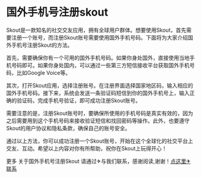 # 国外手机号注册skout

Skout是一款知名的社交交友应用，拥有全球用户群体。想要使用Skout，首先需要注册一个账号，而注册Skout账号需要使用国外手机号码。下面将为大家介绍国外手机号注册Skout的方法。

首先，需要确保你有一个可用的国外手机号码。如果你身处国外，直接使用当地手机号码即可。如果你身处国内，可以通过一些第三方短信接收平台获取国外手机号码，比如Google Voice等。

其次，打开Skout应用，选择注册账号。在注册界面选择国家地区码，输入相应的国外手机号码。接下来，系统会发送一条验证码短信到你的国外手机号上，输入正确的验证码，完成手机号验证，即可成功注册Skout账号。

需要注意的是，注册Skout账号时，要确保所使用的手机号码是真实有效的，因为之后需要用到这个手机号码来接收验证短信和找回密码等操作。此外，也要遵守Skout的用户协议和隐私条款，确保自己的账号安全。

通过以上方法，你可以成功注册一个Skout账号，开始在这个全球化的社交平台上交友、互动。希望以上内容对你有所帮助，祝你在Skout上玩得开心！

更多 关于国外手机号注册Skout 请通过✈与我们联系，感谢阅读,谢谢！[点这里✈联系](https://111.k02.cc)